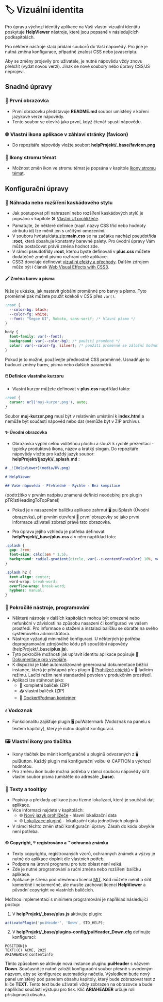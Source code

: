 # 🏷️ Vizuální identita

Pro úpravu výchozí identity aplikace na Vaši vlastní vizuální identitu poskytuje **HelpViewer** nástroje, které jsou popsané v následujících podkapitolách.

Pro některé nástroje stačí přidání souborů do Vaší nápovědy. Pro jiné je nutná změna konfigurace, případně znalost CSS nebo javascriptu.

Aby se změny projevily pro uživatele, je nutné nápovědu vždy znovu přeložit (vydat novou verzi). Jinak se nové soubory nebo úpravy CSS/JS neprojeví.

## Snadné úpravy

### 🌅 První obrazovka

- První obrazovku představuje **README.md** soubor umístěný v kořeni jazykové verze nápovědy.
- Tento soubor se otevírá jako první, když čtenář spustí nápovědu.

### 🌐 Vlastní ikona aplikace v záhlaví stránky (favicon)

- Do repozitáře nápovědy vložte soubor:
**helpProjekt/_base/favicon.png**

### 📖 Ikony stromu témat

- Možnost změn ikon ve stromu témat je popsána v kapitole [Ikony stromu témat][TocIcon].

## Konfigurační úpravy

### 🎨 Náhrada nebo rozšíření kaskádového stylu

- Jak postupovat při nahrazení nebo rozšíření kaskádových stylů je popsáno v kapitole 🛠️ [Vlastní UI prohlížeče][customUI].
- Pamatujte, že některé definice (např. názvy CSS tříd nebo hodnoty atributu id) lze měnit jen s určitými omezeními.
- V souboru hvdata/data.zip:**main.css** se na začátku nachází pseudotřída **:root**, která obsahuje konstanty barevné palety. Pro úvodní úpravy Vám může postačovat právě změna hodnot zde.
- V rámci pseudotřídy **:root**, kterou byste definovali v **plus.css** můžete dodatečně změnit písmo rozhraní celé aplikace.
- CSS3 dovoluje definovat [vizuální efekty a přechody][CSS3Effects]. Dalším zdrojem může být i článek [Web Visual Effects with CSS3][CSS3Effects2].

#### 🖌️ Změna barev a písma

Níže je ukázka, jak nastavit globální proměnné pro barvy a písmo. Tyto proměnné pak můžete použít kdekoli v CSS přes `var()`.

```css
:root {
  --color-bg: black;
  --color-fg: white;
  --font: "Segoe UI", Roboto, sans-serif; /* hlavní písmo */
}

body {
  font-family: var(--font);
  background: var(--color-bg); /* použití proměnné */
  color: var(--color-fg, silver); /* použití proměnné se záložní hodnotou, pokud chybí */
}
```

Pokud je to možné, používejte přednostně CSS proměnné. Usnadňuje to budoucí změny barev, písma nebo dalších parametrů.

#### 🖱️ Definice vlastního kurzoru

- Vlastní kurzor můžete definovat v **plus.css** například takto:

```css
:root {
  cursor: url('muj-kurzor.png'), auto;
}
```

Soubor **muj-kurzor.png** musí být v relativním umístění k **index.html** a nemůže být součástí nápověd nebo dat (nemůže být v ZIP archivu).

#### ✨ Úvodní obrazovka

- Obrazovka vyplní celou viditelnou plochu a slouží k rychlé prezentaci - typicky produktová ikona, název a krátký slogan. Do repozitáře nápovědy vložte pro každý jazyk soubor:
**helpProjekt/(jazyk)/_splash.md** :

```markdown
# _![HelpViewer](media/HV.png)

# HelpViewer

## Vaše nápověda - Přehledně - Rychle - Bez kompilace
```

(podtržítko v prvním nadpisu znamená definici neodebírej pro plugin pTR1stHeadingToTopPanel)

- Pokud je v nasazeném balíčku aplikace zahrnut 🖥️ puiSplash (Úvodní obrazovka), při prvním otevření 🌅 první obrazovky se jako první informace uživateli zobrazí právě tato obrazovka.

- Pro úpravu jejího vzhledu je potřeba definovat **helpProjekt/_base/plus.css** a v něm například toto:

```css
.splash {
  gap: 3rem;
  font-size: calc(1em * 1.5);
  background: radial-gradient(circle, var(--c-contentPaneColor) 10%, var(--c-backgroundHead) 100%);
}

.splash h2 {
  text-align: center;
  word-wrap: break-word;
  overflow-wrap: break-word;
  hyphens: manual;
}
```

### 🧩 Pokročilé nástroje, programování

- Některé nástroje v dalších kapitolách mohou být omezené nebo nefunkční v závislosti na způsobu nasazení či konfiguraci ve vašem prostředí. Pro informace o stažení a instalaci balíčku se obraťte na svého systémového administrátora.
- Nástroje vyžadují minimálně konfiguraci. U některých je potřeba doprogramování zdrojóvého kódu při spouštění nápovědy (helpProjekt/_base/**plus.js**).
- Tyto pokročilé možnosti jak upravit identitu aplikace popisuje 🧩 [Dokumentace pro vývojáře][DGuide].
- K dispozici je také automatizovaně generovaná dokumentace běžící instance, která je přístupná přes plugin 🧩 [Prohlížeč objektů][oexplorer] v 🐞 ladícím režimu. Ladící režim není standardně povolen v produkčním prostředí.
- Aplikaci lze stáhnout jako:
  - 🚀 kompletní balíček (ZIP)
  - 📥 vlastní balíček (ZIP)
  - 🐳 [Docker/Podman kontejner][DCONT]

### 💧 Vodoznak

- Funkcionalitu zajišťuje plugin 🖥️ puiWatermark (Vodoznak na panelu s textem kapitoly), který je nutno doplnit konfigurací.

### 🖼️ Vlastní ikony pro tlačítka

- Ikony tlačítek lze měnit konfiguračně u pluginů odvozených z 🖥️ puiButton. Každý plugin má konfigurační volbu ⚙️ CAPTION s výchozí hodnotou.
- Pro změnu ikon bude možná potřeba v rámci souboru nápovědy šířit vlastní soubor písma (umístěte do adresáře **_base**).

### 💬 Texty a tooltipy

- Popisky a překlady aplikace jsou řízené lokalizací, která je součástí dat aplikace.
- Více informací najdete v kapitolách:
  - 🌐 [Nový jazyk prohlížeče][DGuideLangCentral] - hlavní lokalizační data
  - 🌐 [Lokalizace pluginů][DGuideLangPlug] - lokalizační data jednotlivých pluginů
- V rámci těchto změn stačí konfigurační úpravy. Zásah do kódu obvykle není potřeba.

#### © Copyright, ® registrováno a ™ ochranná známka

- Texty copyrightu, registrovaných vzorů, ochranných známek a výzvy je nutné do aplikace doplnit dle vlastních potřeb.
- Podpora na úrovni programu pro tuto oblast není velká.
- Zde je nutné programování a ruční změna nebo rozšíření balíčku aplikace.
- Aplikace je šířena pod otevřenou licencí [MIT][MIT]. Kód můžete měnit a šířit komerčně i nekomerčně, ale musíte zachovat licenci **HelpViewer** a původní copyright ve vlastních balíčcích.

Možnou implementací s minimem programování je například následující postup:

1. V **helpProjekt/_base/plus.js** aktivujte plugin:

```js
activatePlugin('puiHeader', 'Down', STO_HELP);
```

2. V **helpProjekt/_base/plugins-config/puiHeader_Down.cfg** definujte konfiguraci:

```text
POSITION|b
TEXT|(C) ACME, 2025
ARIAHEADER|contentinfo
```

Tímto způsobem se aktivuje nová instance pluginu **puiHeader** s názvem **Down**. Současně je nutné založit konfigurační soubor přesně s uvedeným názvem, aby se konfigurace automaticky načetla. Výsledkem bude nový panel umístěný pod panelem obsahu kapitoly, který bude zobrazovat text z klíče **TEXT**. Tento text bude uživateli vždy zobrazen na obrazovce a bude například součástí výstupu pro tisk. Klíč **ARIAHEADER** určuje roli přístupnosti obsahu.

[TocIcon]: tocIcon.md "Ikony stromu témat"
[customUI]: customUI.md "Vlastní UI prohlížeče"
[DGuide]: ?d=hlp-dguide/Help-__.zip "Dokumentace pro vývojáře"
[DGuideLangCentral]: ?d=hlp-dguide/Help-__.zip&p=newLangViewer.md "Nový jazyk prohlížeče"
[DGuideLangPlug]: ?d=hlp-dguide/Help-__.zip&p=plugLocStrings.md "Lokalizace pluginů"
[oexplorer]: ?d=hlp-dguide/Help-__.zip&p=oexplorer.md "Prohlížeč objektů"
[DCONT]: https://github.com/HelpViewer/HelpViewer/pkgs/container/helpviewer "Kontejner"
[CSS3Effects]: https://prismic.io/blog/css-image-effects "50 Creative CSS Image Effects for Engaging Websites"
[CSS3Effects2]: https://leanpub.com/web-visual-effects-with-css3/read "Web Visual Effects with CSS3"
[MIT]: https://github.com/HelpViewer/HelpViewer/blob/master/LICENSE "MIT licence"
